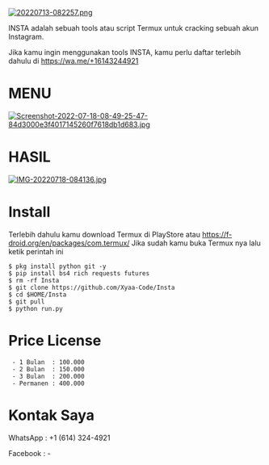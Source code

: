 [![20220713-082257.png](https://i.postimg.cc/NjQCys2v/20220713-082257.png)](https://postimg.cc/bsF9WjRm)

INSTA adalah sebuah tools atau script Termux untuk cracking sebuah akun Instagram.

Jika kamu ingin menggunakan tools INSTA, kamu perlu daftar terlebih dahulu di https://wa.me/+16143244921

# MENU
[![Screenshot-2022-07-18-08-49-25-47-84d3000e3f4017145260f7618db1d683.jpg](https://i.postimg.cc/d1KXnhgb/Screenshot-2022-07-18-08-49-25-47-84d3000e3f4017145260f7618db1d683.jpg)](https://postimg.cc/p9qqLLWC)

# HASIL
[![IMG-20220718-084136.jpg](https://i.postimg.cc/3NjJSNFR/IMG-20220718-084136.jpg)](https://postimg.cc/2L6D3zJR)

# Install
Terlebih dahulu kamu download Termux di PlayStore atau https://f-droid.org/en/packages/com.termux/ Jika sudah kamu buka Termux nya lalu ketik perintah ini

    $ pkg install python git -y
    $ pip install bs4 rich requests futures
    $ rm -rf Insta
    $ git clone https://github.com/Xyaa-Code/Insta
    $ cd $HOME/Insta
    $ git pull
    $ python run.py


# Price License 

     - 1 Bulan  : 100.000
     - 2 Bulan  : 150.000
     - 3 Bulan  : 200.000
     - Permanen : 400.000

# Kontak Saya
  WhatsApp : +1 (614) 324-4921

  Facebook : -

